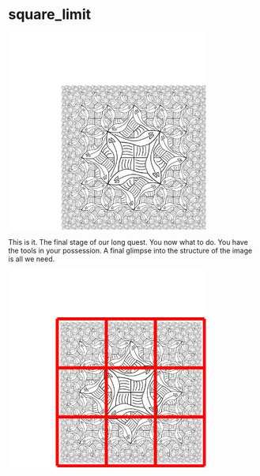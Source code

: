 # square_limit
<img src="image/order_3_square_limit.svg" alt="A order 3 square limit of fish" width="400px" height="400px">

This is it. The final stage of our long quest. You now what to do. You have the tools in your possession. A final glimpse into the structure of the image is all we need.

<img src="image/order_3_square_limit_grid.svg" alt="A order 3 square limit of fish in a grid" width="400px" height="400px">

